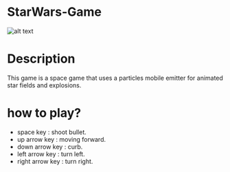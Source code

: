 # StarWars-Game

![alt text](https://github.com/BelaidL/StarWars-Game/tree/master/images/StarWars.png)

# Description

This game is a space game that uses a particles mobile emitter for animated star fields and explosions.

# how to play?

* space key : shoot bullet.
* up arrow key : moving forward.
* down arrow key : curb.
* left arrow key : turn left.
* right arrow key : turn right.
